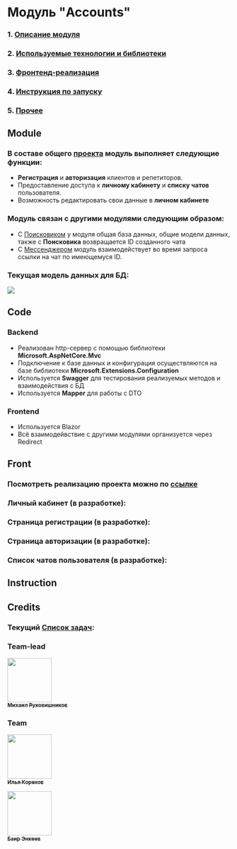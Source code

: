 # Модуль "Accounts"
### 1. [Описание модуля](#module)
### 2. [Используемые технологии и библиотеки](#code)
### 3. [Фронтенд-реализация](#front)
### 4. [Инструкция по запуску](#instruction)
### 5. [Прочее](#credits)
## Module
### В составе общего [проекта](https://github.com/team-5-tutor-project) модуль выполняет следующие функции:

- **Регистрация** и **авторизация** клиентов и репетиторов.
- Предоставление доступа к **личному кабинету** и **списку чатов** пользователя.
- Возможность редактировать свои данные в **личном кабинете**

### Модуль связан с другими модулями следующим образом:
- С [Поисковиком](https://github.com/team-5-tutor-project/team-5-searcher) у модуля общая база данных, общие модели данных, также с **Поисковика** возвращается ID созданного чата
- С [Мессенджером](https://github.com/team-5-tutor-project/team-5-messenger) модуль взаимодействует во время запроса ссылки на чат по имеющемуся ID.

### 

### Текущая модель данных для БД:
<img src="https://media.discordapp.net/attachments/973629450258374716/978036039425859584/unknown.png">

## Code

### Backend

- Реализован http-сервер с помощью библиотеки **Microsoft.AspNetCore.Mvc**
- Подключение к базе данных и конфигурация осуществляются на базе библиотеки **Microsoft.Extensions.Configuration**
- Используется **Swagger** для тестирования реализуемых методов и взаимодействия с БД
- Используется **Mapper** для работы с DTO

### Frontend

- Используется Blazor
- Всё взаимодейвствие с другими модулями организуется через Redirect

## Front

### Посмотреть реализацию проекта можно по [ссылке]()

### Личный кабинет (в разработке):

### Страница регистрации (в разработке):

### Страница авторизации (в разработке):

### Список чатов пользователя (в разработке):

## Instruction



## Credits

### Текущий [Список задач](https://github.com/team-5-tutor-project/team-5-account/issues):

### Team-lead
[<img src="https://avatars.githubusercontent.com/u/62665587?v=4" width="100px;"/><br /><sub><b>Михаил Руковишников</b></sub>](https://github.com/kawwik)<br />
### Team
[<img src="https://avatars.githubusercontent.com/u/79146846?v=4" width="100px;"/><br /><sub><b>Илья Корехов</b></sub>](https://github.com/kroexov)<br /> 

[<img src="https://avatars.githubusercontent.com/u/70719055?v=4" width="100px;"/><br /><sub><b>Баир Энкеев</b></sub>](https://github.com/deworldgreen)<br />
